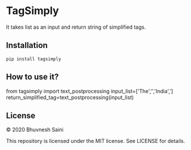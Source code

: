 # TagSimply

It takes list as an input and return string of simplified tags.

## Installation

```pip install tagsimply```

## How to use it?

from tagsimply import text_postprocessing
input_list=['The','<GPE>','India',</GPE>']
return_simplified_tag=text_postprocessing(input_list)

## License

© 2020 Bhuvnesh Saini

This repository is licensed under the MIT license. See LICENSE for details.